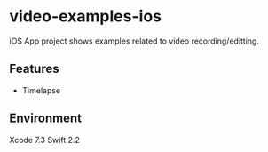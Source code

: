 # video-examples-ios

iOS App project shows examples related to video recording/editting.

## Features

- Timelapse

## Environment

Xcode 7.3
Swift 2.2

